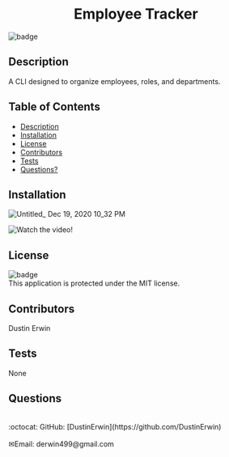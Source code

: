 <h1 align="center">Employee Tracker</h1>

![badge](https://img.shields.io/badge/license-MIT-blue)<br />

## Description

A CLI designed to organize employees, roles, and departments.

## Table of Contents

- [Description](#description)
- [Installation](#installation)
- [License](#license)
- [Contributors](#contributors)
- [Tests](#tests)
- [Questions?](#questions)

## Installation

![Untitled_ Dec 19, 2020 10_32 PM](https://user-images.githubusercontent.com/70966543/102704521-8ae1d080-424a-11eb-95cb-903b44eae4fc.gif)

![Watch the video!](https://drive.google.com/file/d/1WStMu_wdDZVVrNM3JUjIglaXMQBl9j8z/view)

## License

![badge](https://img.shields.io/badge/license-MIT-blue)
<br />
This application is protected under the MIT license.

## Contributors

Dustin Erwin

## Tests

None

## Questions

<br />
:octocat: GitHub: [DustinErwin](https://github.com/DustinErwin)<br />
<br />
✉Email: derwin499@gmail.com
